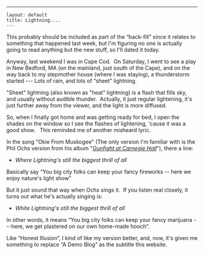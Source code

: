   ---
    layout: default
    title: Lightning....
    ---
<p>This probably should be included as part of the “back-fill” since it relates to something that happened last week, but I'm figuring no one is actually going to read anything but the new stuff, so I'll dated it today.</p>
<p>Anyway, last weekend I was in Cape Cod.  On Saturday, I went to see a play in New Bedford, MA (on the mainland, just south of the Cape), and on the way back to my stepmother house (where I was staying), a thunderstorm started --- Lots of rain, and lots of “sheet” lightning.</p>
<p>"Sheet" lightning (also known as "heat" lightning) is a flash that fills sky, and usually without audible thunder.  Actually, it just regular lightening, it's just further away from the viewer, and the light is more diffused.</p>
<p>So, when I finally got home and was getting ready for bed, I open the shades on the window so I see the flashes of lightening, 'cause it was a good show.   This reminded me of another misheard lyric.</p>
<p>In the song "Okie From Muskogee" (The only version I'm familiar with is the Phil Ochs version from his album "<em><a href="http://www.amazon.com/exec/obidos/tg/detail/-/B000008J32/njtheatercom-20">Gunfight at Carnegie Hall</a></em>"), there a line:</p>
<ul>
<li><em>Where Lightning's still the biggest thrill of all</em></li></ul>
<p>Basically say “You big city folks can keep your fancy fireworks -- here we enjoy nature's light show”</p>
<p>But it just sound that way when Ochs sings it.  If you listen real closely, it turns out what he's actually singing is:</p>
<ul>
<li><em>White Lightning's still the biggest thrill of all</em></li></ul>
<p>In other words, it means “You big city folks can keep your fancy marijuana ---here, we get plastered on our own home-made hooch“.</p>
<p>Like “Honest Illusion“, I kind of like my version better, and, now, it's given me something to replace “A Demo Blog“ as the subtitle this website.</p>